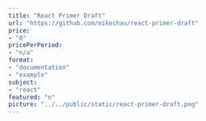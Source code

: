 ```yaml
---
title: "React Primer Draft"
url: "https://github.com/mikechau/react-primer-draft"
price: 
- "0"
pricePerPeriod: 
- "n/a"
format: 
- "documentation"
- "example"
subject: 
- "react"
featured: "n"
picture: "../../public/static/react-primer-draft.png"
---
```

